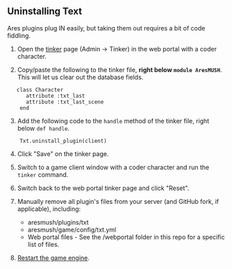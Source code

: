 ## Uninstalling Text

Ares plugins plug IN easily, but taking them out requires a bit of code fiddling.

1. Open the [tinker](https://aresmush.com/tutorials/code/tinker.html#how-to-tinker) page (Admin -> Tinker) in the web portal with a coder character.

2. Copy/paste the following to the tinker file, **right below `module AresMUSH`**. This will let us clear out the database fields.
 
```
   class Character
      attribute :txt_last
      attribute :txt_last_scene
    end
```

3. Add the following code to the `handle` method of the tinker file, right below `def handle`.
 
```
    Txt.uninstall_plugin(client)
```

4. Click "Save" on the tinker page.

5. Switch to a game client window with a coder character and run the `tinker` command.

6. Switch back to the web portal tinker page and click "Reset".

7. Manually remove all plugin's files from your server (and GitHub fork, if applicable), including:
    * aresmush/plugins/txt
    * aresmush/game/config/txt.yml
    * Web portal files - See the /webportal folder in this repo for a specific list of files.

8. [Restart the game engine](https://aresmush.com/tutorials/manage/shutdown.html).